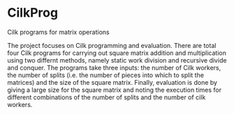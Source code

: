 CilkProg
========

Cilk programs for matrix operations 

The project focuses on Cilk programming and evaluation. There are total four Cilk programs for carrying out square matrix 
addition and multiplication using two differnt methods, namely static work division and recursive divide and conquer. The 
programs take three inputs: the number of Cilk workers, the number of splits (i.e. the number of pieces into which to split the 
matrices) and the size of the square matrix. Finally, evaluation is done by giving a large size for the square matrix and noting 
the execution times for different combinations of the number of splits and the number of cilk workers.

